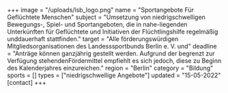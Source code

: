 +++
image = "/uploads/lsb_logo.png"
name = "Sportangebote Für Geflüchtete Menschen"
subject = "Umsetzung von niedrigschwelligen Bewegungs-, Spiel- und Sportangeboten, die in nahe-liegenden Unterkünften für Geflüchtete und Initiativen der Flüchtlingshilfe regelmäßig unddauerhaft stattfinden."
target = "Alle förderungswürdigen Mitgliedsorganisationen des Landesssportbunds Berlin e. V. und"
deadline = "Anträge können ganzjährig gestellt werden. Aufgrund der begrenzt zur Verfügung stehendenFördermittel empfiehlt es sich jedoch, diese zu Beginn des Kalenderjahres einzureichen."
region = "Berlin"
category = "Bildung"
sports = []
types = ["niedrigschwellige Angebote"]
updated = "15-05-2022"
[contact]
+++